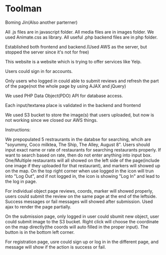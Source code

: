 # Toolman
Boming Jin(Also another parterner)

All .js files are in javascript folder.
All media files are in images folder.
We used Animate.css as library.
All useful .php backend files are in php folder.

Established both frontend and backend.(Used AWS as the server, but stopped the server since it's not for free)

This website is a website which is trying to offer services like Yelp.

Users could sign in for accounts.

Only users who logged in could able to submit reviews and refresh the part of the page(not the whole page by using AJAX and jQuery)

We used PHP Data Object(PDO) API for database access.

Each input/textarea place is validated in the backend and frontend

We used S3 bucket to store the image(s) that users uploaded, but now is not working since we closed our AWS things.

Instructions:

We prepopulated 5 restraurants in the databse for searching, whcih are "soyummy, Coco milktea, The Ship, The Alley, August 8". Users should input exact name or rate of restaurants for searching restaurants properly. If want to search based on rate, then do not enter anything into input box. One/Multiple restaurants will all showed on the left side of the page(include one image if they uploaded for that restaurant), and markers will showed up on the map. On the top right corner when use logged in the icon will trun into "Log Out", and if not logged in, the icon is showing "Log In" and lead to the log in page.

For individual object page reviews, coords, marker will showed properly, users could submit the review on the same page at the end of the leftside. Success messages or fail messages will showed after submission. Used ajax to render the page partially.

On the submission page, only logged in user could sbumit new object, user could submit image to the S3 bucket. Right click will choose the coordinate on the map directly(the coords will auto filled in the proper input). The button is in the bottom left corner.

For registration page, usre could sign up or log in in the different page, and message will show if the action is success or fail.